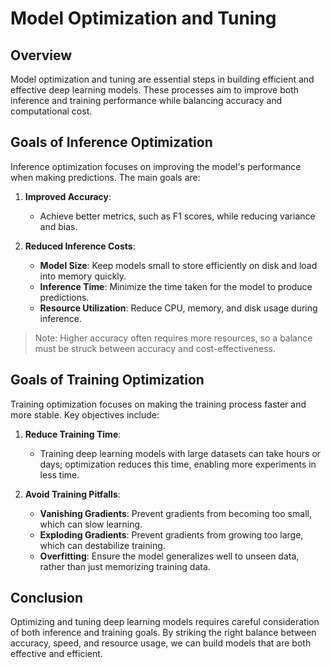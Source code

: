 # Model Optimization and Tuning

## Overview

Model optimization and tuning are essential steps in building efficient and effective deep learning models. These processes aim to improve both inference and training performance while balancing accuracy and computational cost.

## Goals of Inference Optimization

Inference optimization focuses on improving the model's performance when making predictions. The main goals are:

1. **Improved Accuracy**:

   * Achieve better metrics, such as F1 scores, while reducing variance and bias.

2. **Reduced Inference Costs**:

   * **Model Size**: Keep models small to store efficiently on disk and load into memory quickly.
   * **Inference Time**: Minimize the time taken for the model to produce predictions.
   * **Resource Utilization**: Reduce CPU, memory, and disk usage during inference.

> Note: Higher accuracy often requires more resources, so a balance must be struck between accuracy and cost-effectiveness.

## Goals of Training Optimization

Training optimization focuses on making the training process faster and more stable. Key objectives include:

1. **Reduce Training Time**:

   * Training deep learning models with large datasets can take hours or days; optimization reduces this time, enabling more experiments in less time.

2. **Avoid Training Pitfalls**:

   * **Vanishing Gradients**: Prevent gradients from becoming too small, which can slow learning.
   * **Exploding Gradients**: Prevent gradients from growing too large, which can destabilize training.
   * **Overfitting**: Ensure the model generalizes well to unseen data, rather than just memorizing training data.

## Conclusion

Optimizing and tuning deep learning models requires careful consideration of both inference and training goals. By striking the right balance between accuracy, speed, and resource usage, we can build models that are both effective and efficient.
